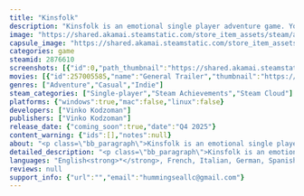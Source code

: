```yaml
---
title: "Kinsfolk"
description: "Kinsfolk is an emotional single player adventure game. You will embark on a journey to discover the meaning of family. Explore the beautiful world with atmospheric music. Discover and relive stories about the past."
image: "https://shared.akamai.steamstatic.com/store_item_assets/steam/apps/2876610/header.jpg?t=1732167427"
capsule_image: "https://shared.akamai.steamstatic.com/store_item_assets/steam/apps/2876610/capsule_231x87.jpg?t=1732167427"
categories: game
steamid: 2876610
screenshots: [{"id":0,"path_thumbnail":"https://shared.akamai.steamstatic.com/store_item_assets/steam/apps/2876610/ss_9800af415647bce201d8dc0fe1e72fd81889fcd1.600x338.jpg?t=1732167427","path_full":"https://shared.akamai.steamstatic.com/store_item_assets/steam/apps/2876610/ss_9800af415647bce201d8dc0fe1e72fd81889fcd1.1920x1080.jpg?t=1732167427"},{"id":1,"path_thumbnail":"https://shared.akamai.steamstatic.com/store_item_assets/steam/apps/2876610/ss_b0a50501f450514e39ab9587c97fb1bb35788fe4.600x338.jpg?t=1732167427","path_full":"https://shared.akamai.steamstatic.com/store_item_assets/steam/apps/2876610/ss_b0a50501f450514e39ab9587c97fb1bb35788fe4.1920x1080.jpg?t=1732167427"},{"id":2,"path_thumbnail":"https://shared.akamai.steamstatic.com/store_item_assets/steam/apps/2876610/ss_f25d86595703d1c2d0bd3fa951e577ede10ea4b2.600x338.jpg?t=1732167427","path_full":"https://shared.akamai.steamstatic.com/store_item_assets/steam/apps/2876610/ss_f25d86595703d1c2d0bd3fa951e577ede10ea4b2.1920x1080.jpg?t=1732167427"},{"id":3,"path_thumbnail":"https://shared.akamai.steamstatic.com/store_item_assets/steam/apps/2876610/ss_50bdd7964e88e06ca9d618aa2301e5396df7a42e.600x338.jpg?t=1732167427","path_full":"https://shared.akamai.steamstatic.com/store_item_assets/steam/apps/2876610/ss_50bdd7964e88e06ca9d618aa2301e5396df7a42e.1920x1080.jpg?t=1732167427"},{"id":4,"path_thumbnail":"https://shared.akamai.steamstatic.com/store_item_assets/steam/apps/2876610/ss_a83f1ebf745644572db045d2775ad6e4d2f41723.600x338.jpg?t=1732167427","path_full":"https://shared.akamai.steamstatic.com/store_item_assets/steam/apps/2876610/ss_a83f1ebf745644572db045d2775ad6e4d2f41723.1920x1080.jpg?t=1732167427"},{"id":5,"path_thumbnail":"https://shared.akamai.steamstatic.com/store_item_assets/steam/apps/2876610/ss_947a736fbeda17e90cb7f5d9d5e775b178de0f21.600x338.jpg?t=1732167427","path_full":"https://shared.akamai.steamstatic.com/store_item_assets/steam/apps/2876610/ss_947a736fbeda17e90cb7f5d9d5e775b178de0f21.1920x1080.jpg?t=1732167427"},{"id":6,"path_thumbnail":"https://shared.akamai.steamstatic.com/store_item_assets/steam/apps/2876610/ss_b03ac50a88eb3e74d30897aafbcc6d73acda50d5.600x338.jpg?t=1732167427","path_full":"https://shared.akamai.steamstatic.com/store_item_assets/steam/apps/2876610/ss_b03ac50a88eb3e74d30897aafbcc6d73acda50d5.1920x1080.jpg?t=1732167427"},{"id":7,"path_thumbnail":"https://shared.akamai.steamstatic.com/store_item_assets/steam/apps/2876610/ss_00081c946b8591d8ca07a5f61bb82862bf9ea173.600x338.jpg?t=1732167427","path_full":"https://shared.akamai.steamstatic.com/store_item_assets/steam/apps/2876610/ss_00081c946b8591d8ca07a5f61bb82862bf9ea173.1920x1080.jpg?t=1732167427"},{"id":8,"path_thumbnail":"https://shared.akamai.steamstatic.com/store_item_assets/steam/apps/2876610/ss_b69e860fe11f27d2af0f6253384a2c1999c58932.600x338.jpg?t=1732167427","path_full":"https://shared.akamai.steamstatic.com/store_item_assets/steam/apps/2876610/ss_b69e860fe11f27d2af0f6253384a2c1999c58932.1920x1080.jpg?t=1732167427"},{"id":9,"path_thumbnail":"https://shared.akamai.steamstatic.com/store_item_assets/steam/apps/2876610/ss_f8c8340c07d95097fa1abd513c52f683d50a6962.600x338.jpg?t=1732167427","path_full":"https://shared.akamai.steamstatic.com/store_item_assets/steam/apps/2876610/ss_f8c8340c07d95097fa1abd513c52f683d50a6962.1920x1080.jpg?t=1732167427"}]
movies: [{"id":257005585,"name":"General Trailer","thumbnail":"https://shared.akamai.steamstatic.com/store_item_assets/steam/apps/257005585/movie.293x165.jpg?t=1711183459","webm":{"480":"http://video.akamai.steamstatic.com/store_trailers/257005585/movie480_vp9.webm?t=1711183459","max":"http://video.akamai.steamstatic.com/store_trailers/257005585/movie_max_vp9.webm?t=1711183459"},"mp4":{"480":"http://video.akamai.steamstatic.com/store_trailers/257005585/movie480.mp4?t=1711183459","max":"http://video.akamai.steamstatic.com/store_trailers/257005585/movie_max.mp4?t=1711183459"},"highlight":true}]
genres: ["Adventure","Casual","Indie"]
steam_categories: ["Single-player","Steam Achievements","Steam Cloud"]
platforms: {"windows":true,"mac":false,"linux":false}
developers: ["Vinko Kodzoman"]
publishers: ["Vinko Kodzoman"]
release_date: {"coming_soon":true,"date":"Q4 2025"}
content_warning: {"ids":[],"notes":null}
about: "<p class=\"bb_paragraph\">Kinsfolk is an emotional single player adventure game. You will embark on a journey to discover the meaning of family. Explore the beautiful world with atmospheric music. Discover and relive stories about the past.</p><p class=\"bb_paragraph\"> </p><p class=\"bb_paragraph\"><img class=\"bb_img\" src=\"https://shared.akamai.steamstatic.com/store_item_assets/steam/apps/2876610/extras/climbing-story-v2.gif?t=1732167427\" /></p><p class=\"bb_paragraph\">While playing through the world, you will encounter and relive short stories from which you will learn about the past. These stories offer different worlds and times to explore.</p><p class=\"bb_paragraph\"></p><p class=\"bb_paragraph\"><img class=\"bb_img\" src=\"https://shared.akamai.steamstatic.com/store_item_assets/steam/apps/2876610/extras/story-discovered-gif-v3.gif?t=1732167427\" /></p><p class=\"bb_paragraph\">Each short story is meant to challenge your perspective and to expand the story and your understanding of the world.</p><p class=\"bb_paragraph\"></p><p class=\"bb_paragraph\"><img class=\"bb_img\" src=\"https://shared.akamai.steamstatic.com/store_item_assets/steam/apps/2876610/extras/house3.gif?t=1732167427\" /></p><p class=\"bb_paragraph\">While some stories will be obvious, others are hidden. Explore the world and unlock them all!</p><p class=\"bb_paragraph\"></p><p class=\"bb_paragraph\"><img class=\"bb_img\" src=\"https://shared.akamai.steamstatic.com/store_item_assets/steam/apps/2876610/extras/walk-away-three-v2.gif?t=1732167427\" /></p>"
detailed_description: "<p class=\"bb_paragraph\">Kinsfolk is an emotional single player adventure game. You will embark on a journey to discover the meaning of family. Explore the beautiful world with atmospheric music. Discover and relive stories about the past.</p><p class=\"bb_paragraph\"> </p><p class=\"bb_paragraph\"><img class=\"bb_img\" src=\"https://shared.akamai.steamstatic.com/store_item_assets/steam/apps/2876610/extras/climbing-story-v2.gif?t=1732167427\" /></p><p class=\"bb_paragraph\">While playing through the world, you will encounter and relive short stories from which you will learn about the past. These stories offer different worlds and times to explore.</p><p class=\"bb_paragraph\"></p><p class=\"bb_paragraph\"><img class=\"bb_img\" src=\"https://shared.akamai.steamstatic.com/store_item_assets/steam/apps/2876610/extras/story-discovered-gif-v3.gif?t=1732167427\" /></p><p class=\"bb_paragraph\">Each short story is meant to challenge your perspective and to expand the story and your understanding of the world.</p><p class=\"bb_paragraph\"></p><p class=\"bb_paragraph\"><img class=\"bb_img\" src=\"https://shared.akamai.steamstatic.com/store_item_assets/steam/apps/2876610/extras/house3.gif?t=1732167427\" /></p><p class=\"bb_paragraph\">While some stories will be obvious, others are hidden. Explore the world and unlock them all!</p><p class=\"bb_paragraph\"></p><p class=\"bb_paragraph\"><img class=\"bb_img\" src=\"https://shared.akamai.steamstatic.com/store_item_assets/steam/apps/2876610/extras/walk-away-three-v2.gif?t=1732167427\" /></p>"
languages: "English<strong>*</strong>, French, Italian, German, Spanish - Spain, Japanese, Korean, Portuguese - Brazil, Simplified Chinese<br><strong>*</strong>languages with full audio support"
reviews: null
support_info: {"url":"","email":"hummingseallc@gmail.com"}
---
```


